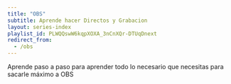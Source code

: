 ```yaml
---
title: "OBS"
subtitle: Aprende hacer Directos y Grabacion
layout: series-index
playlist_id: PLWQQswW6kqpXOXA_3nCnXQr-DTUqDnext
redirect_from:
  - /obs
---
```


Aprende paso a paso para aprender todo lo necesario que necesitas para sacarle máximo a OBS
